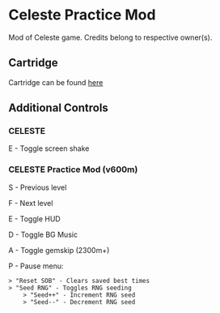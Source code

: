 # Celeste Practice Mod
Mod of Celeste game. Credits belong to respective owner(s).
## Cartridge
Cartridge can be found [here](https://github.com/stevenfelix505/Celeste-Practice-Mod/blob/master/celeste_practice_mod.p8.png)
## Additional Controls
### CELESTE
E - Toggle screen shake
### CELESTE Practice Mod (v600m)
S - Previous level

F - Next level

E - Toggle HUD

D - Toggle BG Music

A - Toggle gemskip (2300m+)

P - Pause menu:

    > "Reset SOB" - Clears saved best times
    > "Seed RNG" - Toggles RNG seeding
        > "Seed++" - Increment RNG seed
        > "Seed--" - Decrement RNG seed
